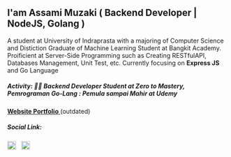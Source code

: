 ## I'am Assami Muzaki ( Backend Developer | NodeJS, Golang )

A student at University of Indraprasta with a majoring of Computer Science and Distiction Graduate of Machine Learning Student at Bangkit Academy. Proificient at Server-Side Programming such as Creating RESTfulAPI, Databases Management, Unit Test, etc. Currently focusing on **Express JS** and Go Language

<!-- In addition to being a Backend Web Developer, I also learn a variety of other things such as 3D Design, Game Developers, and Machine Learning, ah and some Pixel Art of course -->

##### Activity: 👨‍🎓 Backend Developer Student at Zero to Mastery, Pemrograman Go-Lang : Pemula sampai Mahir at Udemy

[ **Website Portfolio** ](https://lavaruz-porfolio.vercel.app/) (outdated)

##### Social Link:

<a href="https://www.linkedin.com/in/assami-muzaki-1b2003191/" target="blank"><img src="https://raw.githubusercontent.com/rahuldkjain/github-profile-readme-generator/master/src/images/icons/Social/linked-in-alt.svg" alt="ln:Assami Muzaki" width="20"/></a> &nbsp;
<a href="https://instagram.com/assami_mzk" target="blank"><img src="https://raw.githubusercontent.com/rahuldkjain/github-profile-readme-generator/master/src/images/icons/Social/instagram.svg" alt="ig:@assami_mzk" width="20" /></a>


<!-- [![Lavaruz GitHub stats](https://github-readme-stats.vercel.app/api?username=Lavaruz)](https://github.com/anuraghazra/github-readme-stats) -->
